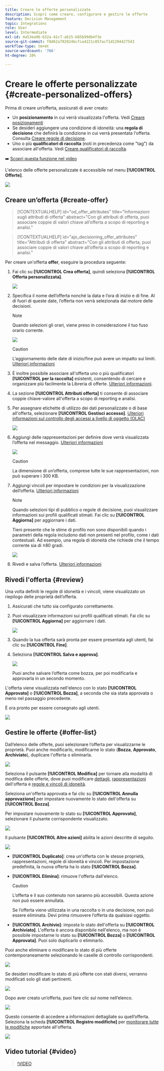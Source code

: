 ```yaml
---
title: Creare le offerte personalizzate
description: Scopri come creare, configurare e gestire le offerte
feature: Decision Management
topic: Integrations
role: User
level: Intermediate
exl-id: 4a53ea96-632a-41c7-ab15-b85b99db4f3e
source-git-commit: f8d62a702824bcfca4221c857acf1d1294427543
workflow-type: tm+mt
source-wordcount: '766'
ht-degree: 10%

---
```


# Creare le offerte personalizzate {#create-personalized-offers}

Prima di creare un’offerta, assicurati di aver creato:

* Un **posizionamento** in cui verrà visualizzata l&#39;offerta. Vedi [Creare posizionamenti](../offer-library/creating-placements.md)
* Se desideri aggiungere una condizione di idoneità: una **regola di decisione** che definirà la condizione in cui verrà presentata l&#39;offerta. Consulta [Creare regole di decisione](../offer-library/creating-decision-rules.md).
* Uno o più **qualificatori di raccolta** (noti in precedenza come &quot;tag&quot;) da associare all&#39;offerta. Vedi [Creare qualificatori di raccolta](../offer-library/creating-tags.md).

➡️ [Scopri questa funzione nel video](#video)

L&#39;elenco delle offerte personalizzate è accessibile nel menu **[!UICONTROL Offerte]**.

![](../assets/offers_list.png)

## Creare un’offerta {#create-offer}

>[!CONTEXTUALHELP]
>id="od_offer_attributes"
>title="Informazioni sugli attributi di offerta"
>abstract="Con gli attributi di offerta, puoi associare coppie di valori chiave all’offerta a scopo di reporting e analisi."

>[!CONTEXTUALHELP]
>id="ajo_decisioning_offer_attributes"
>title="Attributi di offerta"
>abstract="Con gli attributi di offerta, puoi associare coppie di valori chiave all’offerta a scopo di reporting e analisi."

Per creare un&#39;offerta **offer**, eseguire la procedura seguente:

1. Fai clic su **[!UICONTROL Crea offerta]**, quindi seleziona **[!UICONTROL Offerta personalizzata]**.

   ![](../assets/create_offer.png)

1. Specifica il nome dell’offerta nonché la data e l’ora di inizio e di fine. Al di fuori di queste date, l’offerta non verrà selezionata dal motore delle decisioni.

   >[!NOTE]
   >
   >Quando selezioni gli orari, viene preso in considerazione il tuo fuso orario corrente.

   ![](../assets/offer_details.png)

   >[!CAUTION]
   >
   >L’aggiornamento delle date di inizio/fine può avere un impatto sui limiti. [Ulteriori informazioni](add-constraints.md#capping-change-date)

1. È inoltre possibile associare all&#39;offerta uno o più qualificatori **[!UICONTROL per la raccolta]** esistenti, consentendo di cercare e organizzare più facilmente la Libreria di offerte. [Ulteriori informazioni](creating-tags.md).

1. La sezione **[!UICONTROL Attributi offerta]** ti consente di associare coppie chiave-valore all&#39;offerta a scopo di reporting e analisi.

1. Per assegnare etichette di utilizzo dei dati personalizzate o di base all&#39;offerta, selezionare **[!UICONTROL Gestisci accesso]**. [Ulteriori informazioni sul controllo degli accessi a livello di oggetto (OLAC)](../../administration/object-based-access.md)

   ![](../assets/offer_manage-access.png)

1. Aggiungi delle rappresentazioni per definire dove verrà visualizzata l’offerta nel messaggio. [Ulteriori informazioni](add-representations.md)

   ![](../assets/channel-placement.png)

   >[!CAUTION]
   >
   >La dimensione di un’offerta, comprese tutte le sue rappresentazioni, non può superare i 300 KB.

1. Aggiungi vincoli per impostare le condizioni per la visualizzazione dell’offerta. [Ulteriori informazioni](add-constraints.md)

   >[!NOTE]
   >
   >Quando selezioni tipi di pubblico o regole di decisione, puoi visualizzare informazioni sui profili qualificati stimati. Fai clic su **[!UICONTROL Aggiorna]** per aggiornare i dati.
   >
   >Tieni presente che le stime di profilo non sono disponibili quando i parametri della regola includono dati non presenti nel profilo, come i dati contestuali. Ad esempio, una regola di idoneità che richiede che il tempo corrente sia di ≥80 gradi.

   ![](../assets/offer-constraints-example.png)

1. Rivedi e salva l’offerta. [Ulteriori informazioni](#review)

## Rivedi l&#39;offerta {#review}

Una volta definiti le regole di idoneità e i vincoli, viene visualizzato un riepilogo delle proprietà dell’offerta.

1. Assicurati che tutto sia configurato correttamente.

1. Puoi visualizzare informazioni sui profili qualificati stimati. Fai clic su **[!UICONTROL Aggiorna]** per aggiornare i dati.

   ![](../assets/offer-summary-estimate.png)

1. Quando la tua offerta sarà pronta per essere presentata agli utenti, fai clic su **[!UICONTROL Fine]**.

1. Seleziona **[!UICONTROL Salva e approva]**.

   ![](../assets/offer_review.png)

   Puoi anche salvare l’offerta come bozza, per poi modificarla e approvarla in un secondo momento.

L&#39;offerta viene visualizzata nell&#39;elenco con lo stato **[!UICONTROL Approvato]** o **[!UICONTROL Bozza]**, a seconda che sia stata approvata o meno nel passaggio precedente.

È ora pronto per essere consegnato agli utenti.

![](../assets/offer_created.png)

## Gestire le offerte {#offer-list}

Dall’elenco delle offerte, puoi selezionare l’offerta per visualizzarne le proprietà. Puoi anche modificarlo, modificarne lo stato (**Bozza**, **Approvato**, **Archiviato**), duplicare l&#39;offerta o eliminarla.

![](../assets/offer_created.png)

Seleziona il pulsante **[!UICONTROL Modifica]** per tornare alla modalità di modifica delle offerte, dove puoi modificare [dettagli](#create-offer), [rappresentazioni](#representations) dell&#39;offerta e [regole e vincoli di idoneità](#eligibility).

Seleziona un&#39;offerta approvata e fai clic su **[!UICONTROL Annulla approvazione]** per impostare nuovamente lo stato dell&#39;offerta su **[!UICONTROL Bozza]**.

Per impostare nuovamente lo stato su **[!UICONTROL Approvato]**, selezionare il pulsante corrispondente visualizzato.

![](../assets/offer_approve.png)

Il pulsante **[!UICONTROL Altre azioni]** abilita le azioni descritte di seguito.

![](../assets/offer_more-actions.png)

* **[!UICONTROL Duplicato]**: crea un&#39;offerta con le stesse proprietà, rappresentazioni, regole di idoneità e vincoli. Per impostazione predefinita, la nuova offerta ha lo stato **[!UICONTROL Bozza]**.
* **[!UICONTROL Elimina]**: rimuove l&#39;offerta dall&#39;elenco.

  >[!CAUTION]
  >
  >L’offerta e il suo contenuto non saranno più accessibili. Questa azione non può essere annullata.
  >
  >Se l’offerta viene utilizzata in una raccolta o in una decisione, non può essere eliminata. Devi prima rimuovere l’offerta da qualsiasi oggetto.

* **[!UICONTROL Archivio]**: imposta lo stato dell&#39;offerta su **[!UICONTROL Archiviato]**. L&#39;offerta è ancora disponibile nell&#39;elenco, ma non è possibile impostarne lo stato su **[!UICONTROL Bozza]** o **[!UICONTROL Approvata]**. Puoi solo duplicarlo o eliminarlo.

Puoi anche eliminare o modificare lo stato di più offerte contemporaneamente selezionando le caselle di controllo corrispondenti.

![](../assets/offer_multiple-selection.png)

Se desideri modificare lo stato di più offerte con stati diversi, verranno modificati solo gli stati pertinenti.

![](../assets/offer_change-status.png)

Dopo aver creato un’offerta, puoi fare clic sul nome nell’elenco.

![](../assets/offer_click-name.png)

Questo consente di accedere a informazioni dettagliate su quell’offerta. Seleziona la scheda **[!UICONTROL Registro modifiche]** per [monitorare tutte le modifiche](../get-started/user-interface.md#monitoring-changes) apportate all&#39;offerta.

![](../assets/offer_information.png)

## Video tutorial {#video}

>[!VIDEO](https://video.tv.adobe.com/v/329375?quality=12)
